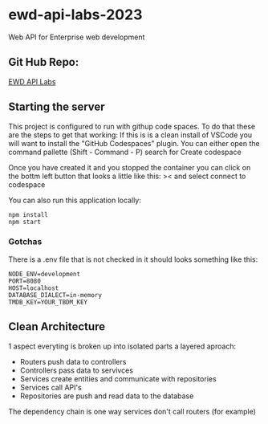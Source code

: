 # ewd-api-labs-2023
Web API for Enterprise web development

## Git Hub Repo:
[EWD API Labs](https://github.com/setu-aaron/ewd-api-labs-2023)

## Starting the server
This project is configured to run with githup code spaces. To do that these are the steps to get that working:
If this is is a clean install of VSCode you will want to install the "GitHub Codespaces" plugin.
You can either open the command pallette (Shift - Command - P) search for Create codespace

Once you have created it and you stopped the container you can click on the bottm left button that looks a little like this: >< and select connect to codespace

You can also run this application locally:
```
npm install
npm start
```
### Gotchas
There is a .env file that is not checked in it should looks something like this:
```
NODE_ENV=development
PORT=8080
HOST=localhost
DATABASE_DIALECT=in-memory
TMDB_KEY=YOUR_TBDM_KEY
```

## Clean Architecture
1 aspect everyting is broken up into isolated parts
a layered aproach:
* Routers push data to controllers 
* Controllers pass data to servivces
* Services create entities and communicate with repositories
* Services call API's
* Repositories are push and read data to the database

The dependency chain is one way services don't call routers (for example)

